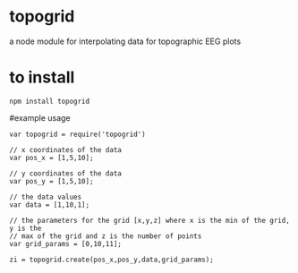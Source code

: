 # topogrid
a node module for interpolating data for topographic EEG plots

# to install
`npm install topogrid`

#example usage

```
var topogrid = require('topogrid')

// x coordinates of the data
var pos_x = [1,5,10];

// y coordinates of the data
var pos_y = [1,5,10];

// the data values
var data = [1,10,1];

// the parameters for the grid [x,y,z] where x is the min of the grid, y is the
// max of the grid and z is the number of points
var grid_params = [0,10,11];

zi = topogrid.create(pos_x,pos_y,data,grid_params);
```

